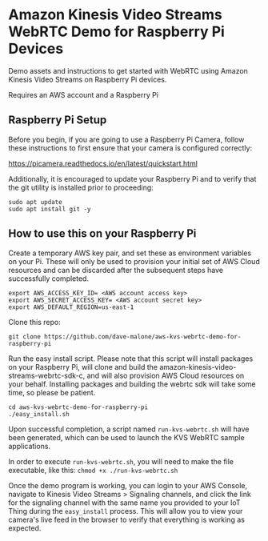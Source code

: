 # Amazon Kinesis Video Streams WebRTC Demo for Raspberry Pi Devices

Demo assets and instructions to get started with WebRTC using Amazon Kinesis Video Streams on Raspberry Pi devices.

Requires an AWS account and a Raspberry Pi

## Raspberry Pi Setup

Before you begin, if you are going to use a Raspberry Pi Camera, follow these instructions to first ensure that your camera is configured correctly:

https://picamera.readthedocs.io/en/latest/quickstart.html

Additionally, it is encouraged to update your Raspberry Pi and to verify that the git utility is installed prior to proceeding:

```
sudo apt update
sudo apt install git -y
```

## How to use this on your Raspberry Pi

Create a temporary AWS key pair, and set these as environment variables on your Pi. These will only be used to provision your initial set of AWS Cloud resources and can be discarded after the subsequent steps have successfully completed.

```
export AWS_ACCESS_KEY_ID= <AWS account access key>
export AWS_SECRET_ACCESS_KEY= <AWS account secret key>
export AWS_DEFAULT_REGION=us-east-1
```

Clone this repo:

`git clone https://github.com/dave-malone/aws-kvs-webrtc-demo-for-raspberry-pi`

Run the easy install script. Please note that this script will install packages on your Raspberry Pi, will clone and build the amazon-kinesis-video-streams-webrtc-sdk-c, and will also provision AWS Cloud resources on your behalf. Installing packages and building the webrtc sdk will take some time, so please be patient.

```
cd aws-kvs-webrtc-demo-for-raspberry-pi
./easy_install.sh
```

Upon successful completion, a script named `run-kvs-webrtc.sh` will have been generated, which can be used to launch the KVS WebRTC sample applications.

In order to execute `run-kvs-webrtc.sh`, you will need to make the file executable, like this: `chmod +x ./run-kvs-webrtc.sh`

Once the demo program is working, you can login to your AWS Console, navigate to Kinesis Video Streams > Signaling channels, and click the link for the signaling channel with the same name you provided to your IoT Thing during the `easy_install` process. This will allow you to view your camera's live feed in the browser to verify that everything is working as expected.
